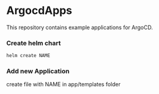 # ArgocdApps

This repository contains example applications for ArgoCD.

### Create helm chart

```bash
helm create NAME
```

### Add new Application
create file with NAME in app/templates folder
